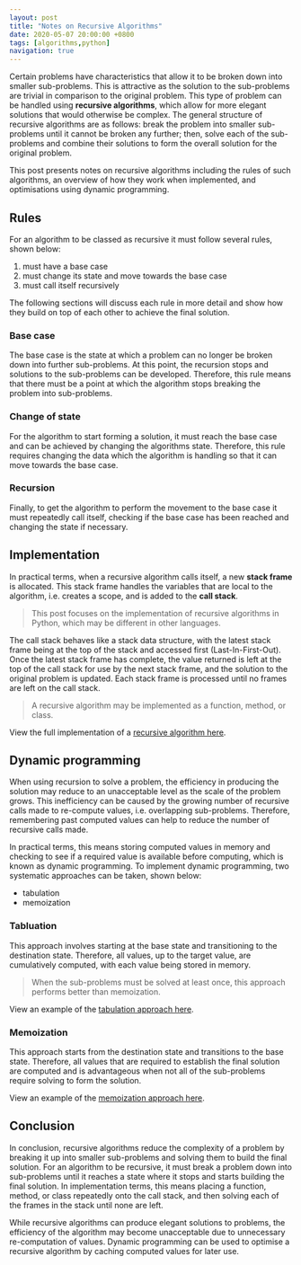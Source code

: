 ```yaml
---
layout: post
title: "Notes on Recursive Algorithms"
date: 2020-05-07 20:00:00 +0800
tags: [algorithms,python]
navigation: true
---
```


Certain problems have characteristics that allow it to be broken down into smaller sub-problems.
This is attractive as the solution to the sub-problems are trivial in comparison to the original problem.
This type of problem can be handled using **recursive algorithms**, which allow for more elegant solutions that would otherwise be complex.
The general structure of recursive algorithms are as follows: break the problem into smaller sub-problems until it cannot be broken any further; then, solve each of the sub-problems and combine their solutions to form the overall solution for the original problem.

This post presents notes on recursive algorithms including the rules of such algorithms, an overview of how they work when implemented, and optimisations using dynamic programming.

## Rules
For an algorithm to be classed as recursive it must follow several rules, shown below:
1. must have a base case
2. must change its state and move towards the base case
3. must call itself recursively

The following sections will discuss each rule in more detail and show how they build on top of each other to achieve the final solution.

### Base case
The base case is the state at which a problem can no longer be broken down into further sub-problems.
At this point, the recursion stops and solutions to the sub-problems can be developed.
Therefore, this rule means that there must be a point at which the algorithm stops breaking the problem into sub-problems.

### Change of state
For the algorithm to start forming a solution, it must reach the base case and can be achieved by changing the algorithms state.
Therefore, this rule requires changing the data which the algorithm is handling so that it can move towards the base case.

### Recursion
Finally, to get the algorithm to perform the movement to the base case it must repeatedly call itself, checking if the base case has been reached and changing the state if necessary.

## Implementation
In practical terms, when a recursive algorithm calls itself, a new **stack frame** is allocated.
This stack frame handles the variables that are local to the algorithm, i.e. creates a scope, and is added to the **call stack**.

> This post focuses on the implementation of recursive algorithms in Python, which may be different in other languages.

The call stack behaves like a stack data structure, with the latest stack frame being at the top of the stack and accessed first (Last-In-First-Out).
Once the latest stack frame has complete, the value returned is left at the top of the call stack for use by the next stack frame, and the solution to the original problem is updated.
Each stack frame is processed until no frames are left on the call stack.

> A recursive algorithm may be implemented as a function, method, or class.

View the full implementation of a [recursive algorithm here](https://github.com/jonathanstaniforth/developer-notes/blob/master/recursion/recursion.py).

## Dynamic programming
When using recursion to solve a problem, the efficiency in producing the solution may reduce to an unacceptable level as the scale of the problem grows.
This inefficiency can be caused by the growing number of recursive calls made to re-compute values, i.e. overlapping sub-problems.
Therefore, remembering past computed values can help to reduce the number of recursive calls made.

In practical terms, this means storing computed values in memory and checking to see if a required value is available before computing, which is known as dynamic programming.
To implement dynamic programming, two systematic approaches can be taken, shown below:
* tabulation
* memoization

### Tabluation
This approach involves starting at the base state and transitioning to the destination state. Therefore, all values, up to the target value, are cumulatively computed, with each value being stored in memory.

> When the sub-problems must be solved at least once, this approach performs better than memoization.

View an example of the [tabulation approach here](https://github.com/jonathanstaniforth/developer-notes/blob/e36ae251a0fcaad23f680bf0533153c53ced1e8e/recursion/dynamic_programming.py#L59).

### Memoization
This approach starts from the destination state and transitions to the base state.
Therefore, all values that are required to establish the final solution are computed and is advantageous when not all of the sub-problems require solving to form the solution.

View an example of the [memoization approach here](https://github.com/jonathanstaniforth/developer-notes/blob/e36ae251a0fcaad23f680bf0533153c53ced1e8e/recursion/dynamic_programming.py#L28).

## Conclusion
In conclusion, recursive algorithms reduce the complexity of a problem by breaking it up into smaller sub-problems and solving them to build the final solution.
For an algorithm to be recursive, it must break a problem down into sub-problems until it reaches a state where it stops and starts building the final solution.
In implementation terms, this means placing a function, method, or class repeatedly onto the call stack, and then solving each of the frames in the stack until none are left.

While recursive algorithms can produce elegant solutions to problems, the efficiency of the algorithm may become unacceptable due to unnecessary re-computation of values.
Dynamic programming can be used to optimise a recursive algorithm by caching computed values for later use.

